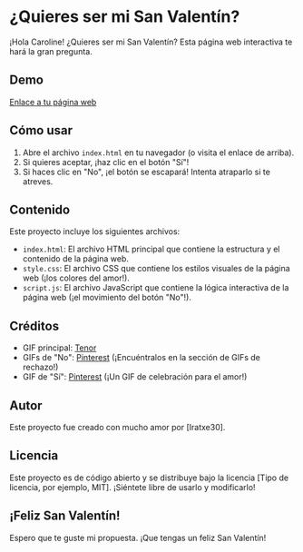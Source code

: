 # ¿Quieres ser mi San Valentín?

¡Hola Caroline! ¿Quieres ser mi San Valentín? Esta página web interactiva te hará la gran pregunta.

## Demo

[Enlace a tu página web](https://Caroline.github.io)

## Cómo usar

1. Abre el archivo `index.html` en tu navegador (o visita el enlace de arriba).
2. Si quieres aceptar, ¡haz clic en el botón "Sí"!
3. Si haces clic en "No", ¡el botón se escapará! Intenta atraparlo si te atreves.

## Contenido

Este proyecto incluye los siguientes archivos:

- `index.html`: El archivo HTML principal que contiene la estructura y el contenido de la página web.
- `style.css`: El archivo CSS que contiene los estilos visuales de la página web (¡los colores del amor!).
- `script.js`: El archivo JavaScript que contiene la lógica interactiva de la página web (¡el movimiento del botón "No"!).

## Créditos

- GIF principal: [Tenor](https://tenor.com/es/view/goma-goma-cat-gato-saludo-gif-18693719)
- GIFs de "No": [Pinterest](https://www.pinterest.com/) (¡Encuéntralos en la sección de GIFs de rechazo!)
- GIF de "Sí": [Pinterest](https://www.pinterest.com/) (¡Un GIF de celebración para el amor!)

## Autor

Este proyecto fue creado con mucho amor por [Iratxe30].

## Licencia

Este proyecto es de código abierto y se distribuye bajo la licencia [Tipo de licencia, por ejemplo, MIT]. ¡Siéntete libre de usarlo y modificarlo!

## ¡Feliz San Valentín!

Espero que te guste mi propuesta. ¡Que tengas un feliz San Valentín!
